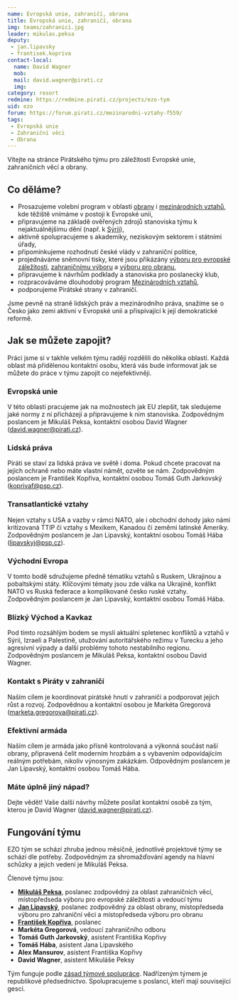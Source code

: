 ```yaml
---
name: Evropská unie, zahraničí, obrana
title: Evropská unie, zahraničí, obrana
img: teams/zahranici.jpg
leader: mikulas.peksa
deputy:
 - jan.lipavsky
 - frantisek.kopriva
contact-local:
  name: David Wagner
  mob:
  mail: david.wagner@pirati.cz
  img: 
category: resort
redmine: https://redmine.pirati.cz/projects/ezo-tym
uid: ezo
forum: https://forum.pirati.cz/mezinarodni-vztahy-f559/
tags:
 - Evropská unie
 - Zahraniční věci
 - Obrana
---
```


Vítejte na stránce Pirátského týmu pro záležitosti Evropské unie, zahraničních věcí a obrany.

Co děláme?
----------

* Prosazujeme volební program v oblasti [obrany](/program/psp2017/obrana/) i [mezinárodních vztahů](/program/psp2017/mezinarodni-vztahy/), kde těžiště vnímáme v postoji k Evropské unii,
* připravujeme na základě ověřených zdrojů stanoviska týmu k nejaktuálnějšímu dění (např. k [Sýrii](/tiskove-zpravy/pirati-zadaji-aktivni-roli-evropy-pri-vyjednavani-v-syrii.html)),
* aktivně spolupracujeme s akademiky, neziskovým sektorem i státními úřady,
* připomínkujeme rozhodnutí české vlády v zahraniční politice,
* projednáváme sněmovní tisky, které jsou přikázány [výboru pro evropské záležitosti](http://www.psp.cz/sqw/hp.sqw?k=500), [zahraničnímu výboru](http://www.psp.cz/sqw/hp.sqw?k=3300) a [výboru pro obranu](http://www.psp.cz/sqw/hp.sqw?k=5000),
* připravujeme k návrhům podklady a stanoviska pro poslanecký klub,
* rozpracováváme dlouhodobý program [Mezinárodních vztahů](/program/dlouhodoby/mezinarodni-vztahy/),
* podporujeme Pirátské strany v zahraničí.

Jsme pevně na straně lidských práv a mezinárodního práva, snažíme se o Česko jako zemi aktivní v Evropské unii a přispívající k její demokratické reformě.


Jak se můžete zapojit?
----------------------

Práci jsme si v takhle velkém týmu raději rozdělili do několika oblastí. Každá oblast má přidělenou kontaktní osobu, která vás bude informovat jak se můžete do práce v týmu zapojit co nejefektivněji.

### Evropská unie

V této oblasti pracujeme jak na možnostech jak EU zlepšit, tak sledujeme jaké normy z ní přicházejí a připravujeme k nim stanoviska. Zodpovědným poslancem je Mikuláš Peksa, kontaktní osobou David Wagner (<david.wagner@pirati.cz>). 

### Lidská práva

Piráti se staví za lidská práva ve světě i doma. Pokud chcete pracovat na jejich ochraně nebo máte vlastní námět, ozvěte se nám. Zodpovědným poslancem je František Kopřiva, kontaktní osobou Tomáš Guth Jarkovský (<koprivaf@psp.cz>).

### Transatlantické vztahy

Nejen vztahy s USA a vazby v rámci NATO, ale i obchodní dohody jako námi kritizovaná TTIP či vztahy s Mexikem, Kanadou či zeměmi latinské Ameriky. Zodpovědným poslancem je Jan Lipavský, kontaktní osobou Tomáš Hába (<lipavskyj@psp.cz>).

### Východní Evropa

V tomto bodě sdružujeme předně tématiku vztahů s Ruskem, Ukrajinou a pobaltskými státy. Klíčovými tématy jsou zde válka na Ukrajině, konflikt NATO vs Ruská federace a komplikované česko ruské vztahy. Zodpovědným poslancem je Jan Lipavský, kontaktní osobou Tomáš Hába.

### Blízký Východ a Kavkaz

Pod tímto rozsáhlým bodem se myslí aktuální spletenec konfliktů a vztahů v Sýrii, Izraeli a Palestině, utužování autoritářského režimu v Turecku a jeho agresivní výpady a další problémy tohoto nestabilního regionu. Zodpovědným poslancem je Mikuláš Peksa, kontaktní osobou David Wagner. 

### Kontakt s Piráty v zahraničí

Naším cílem je koordinovat pirátské hnutí v zahraničí a podporovat jejich růst a rozvoj. Zodpovědnou a kontaktní osobou je Markéta Gregorová (<marketa.gregorova@pirati.cz>).

### Efektivní armáda

Naším cílem je armáda jako přísně kontrolovaná a výkonná součást naší obrany, připravená čelit moderním hrozbám a s vybavením odpovídajícím reálným potřebám, nikoliv výnosným zakázkám. Odpovědným poslancem je Jan Lipavský, kontaktní osobou Tomáš Hába.

### Máte úplně jiný nápad?

Dejte vědět! Vaše další návrhy můžete posílat kontaktní osobě za tým, kterou je David Wagner (<david.wagner@pirati.cz>).



Fungování týmu
---------------

EZO tým se schází zhruba jednou měsíčně, jednotlivé projektové týmy se schází dle potřeby. Zodpovědným za shromažďování agendy na hlavní schůzky a jejich vedení je Mikuláš Peksa.

Členové týmu jsou:

* **[Mikuláš Peksa](/lide/mikulas-peksa)**, poslanec zodpovědný za oblast zahraničních věcí, místopředseda výboru pro evropské záležitosti a vedoucí týmu
* **[Jan Lipavský](/lide/jan-lipavsky)**, poslanec zodpovědný za oblast obrany, místopředseda výboru pro zahraniční věci a místopředseda výboru pro obranu
* **[František Kopřiva](/lide/frantisek-kopriva)**, poslanec
* **Markéta Gregorová**, vedoucí zahraničního odboru
* **Tomáš Guth Jarkovský**, asistent Františka Kopřivy
* **Tomáš Hába**, asistent Jana Lipavského
* **Alex Mansurov**, asistent Františka Kopřivy
* **David Wagner**, asistent Mikuláše Peksy


Tým funguje podle [zásad týmové spolupráce](https://wiki.pirati.cz/rules/or_zatys). Nadřízeným týmem je republikové předsednictvo. Spolupracujeme s poslanci, kteří mají související gesci.
